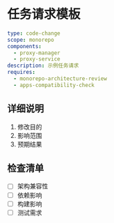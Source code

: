 ﻿# 任务请求模板

```yaml
type: code-change
scope: monorepo
components:
  - proxy-manager
  - proxy-service
description: 示例任务请求
requires:
  - monorepo-architecture-review
  - apps-compatibility-check
```

## 详细说明

1. 修改目的
2. 影响范围
3. 预期结果

## 检查清单

- [ ] 架构兼容性
- [ ] 依赖影响
- [ ] 构建影响
- [ ] 测试需求
